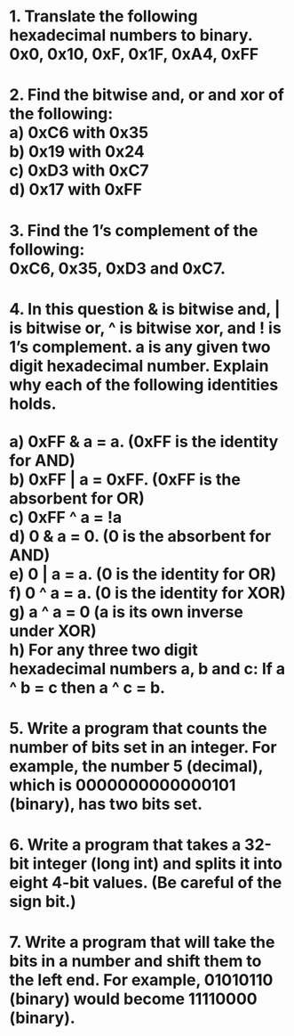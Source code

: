 # **1.** Translate the following hexadecimal numbers to binary. <br>0x0, 0x10, 0xF, 0x1F, 0xA4, 0xFF

# **2.** Find the bitwise and, or and xor of the following:<br>a) 0xC6 with 0x35<br>b) 0x19 with 0x24<br>c) 0xD3 with 0xC7<br>d) 0x17 with 0xFF

# **3.** Find the 1’s complement of the following:<br>0xC6, 0x35, 0xD3 and 0xC7.

# **4.** In this question & is bitwise and, | is bitwise or, ^ is bitwise xor, and ! is 1’s complement. a is any given two digit hexadecimal number. Explain why each of the following identities holds.<br><br> a) 0xFF & a = a. (0xFF is the identity for AND)<br>b) 0xFF | a = 0xFF. (0xFF is the absorbent for OR)<br>c) 0xFF ^ a = !a<br>d) 0 & a = 0. (0 is the absorbent for AND)<br>e) 0 | a = a. (0 is the identity for OR)<br>f) 0 ^ a = a. (0 is the identity for XOR)<br>g) a ^ a = 0 (a is its own inverse under XOR)<br>h) For any three two digit hexadecimal numbers a, b and c: If a ^ b = c then a ^ c = b.

# **5.** Write a program that counts the number of bits set in an integer. For example, the number 5 (decimal), which is 0000000000000101 (binary), has two bits set.

# **6.** Write a program that takes a 32-bit integer (long int) and splits it into eight 4-bit values. (Be careful of the sign bit.)

# **7.** Write a program that will take the bits in a number and shift them to the left end. For example, 01010110 (binary) would become 11110000 (binary).